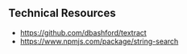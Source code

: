## Technical Resources
- https://github.com/dbashford/textract
- https://www.npmjs.com/package/string-search